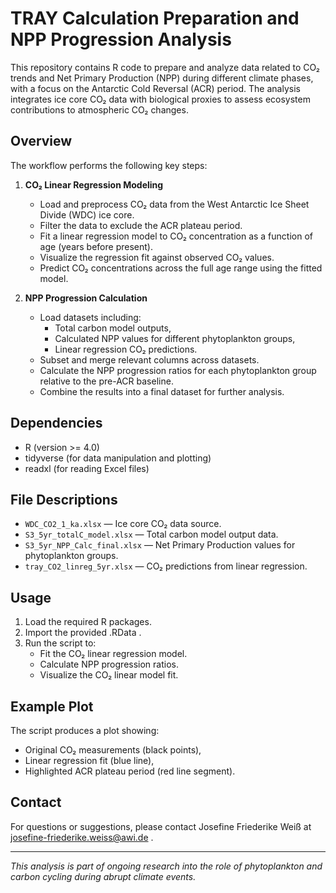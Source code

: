 # TRAY Calculation Preparation and NPP Progression Analysis

This repository contains R code to prepare and analyze data related to CO₂ trends and Net Primary Production (NPP) during different climate phases, with a focus on the Antarctic Cold Reversal (ACR) period. The analysis integrates ice core CO₂ data with biological proxies to assess ecosystem contributions to atmospheric CO₂ changes.

## Overview

The workflow performs the following key steps:

1. **CO₂ Linear Regression Modeling**
   - Load and preprocess CO₂ data from the West Antarctic Ice Sheet Divide (WDC) ice core.
   - Filter the data to exclude the ACR plateau period.
   - Fit a linear regression model to CO₂ concentration as a function of age (years before present).
   - Visualize the regression fit against observed CO₂ values.
   - Predict CO₂ concentrations across the full age range using the fitted model.

2. **NPP Progression Calculation**
   - Load datasets including:
     - Total carbon model outputs,
     - Calculated NPP values for different phytoplankton groups,
     - Linear regression CO₂ predictions.
   - Subset and merge relevant columns across datasets.
   - Calculate the NPP progression ratios for each phytoplankton group relative to the pre-ACR baseline.
   - Combine the results into a final dataset for further analysis.

## Dependencies

- R (version >= 4.0)
- tidyverse (for data manipulation and plotting)
- readxl (for reading Excel files)

## File Descriptions

- `WDC_CO2_1_ka.xlsx` — Ice core CO₂ data source.
- `S3_5yr_totalC_model.xlsx` — Total carbon model output data.
- `S3_5yr_NPP_Calc_final.xlsx` — Net Primary Production values for phytoplankton groups.
- `tray_CO2_linreg_5yr.xlsx` — CO₂ predictions from linear regression.

## Usage

1. Load the required R packages.
2. Import the provided .RData .
3. Run the script to:
   - Fit the CO₂ linear regression model.
   - Calculate NPP progression ratios.
   - Visualize the CO₂ linear model fit.

## Example Plot

The script produces a plot showing:

- Original CO₂ measurements (black points),
- Linear regression fit (blue line),
- Highlighted ACR plateau period (red line segment).

## Contact

For questions or suggestions, please contact Josefine Friederike Weiß at josefine-friederike.weiss@awi.de .

---

*This analysis is part of ongoing research into the role of phytoplankton and carbon cycling during abrupt climate events.*

